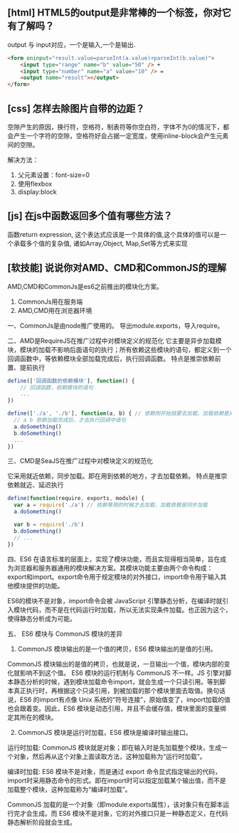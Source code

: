 ## [html] HTML5的output是非常棒的一个标签，你对它有了解吗？

output 与 input对应，一个是输入,一个是输出.

```html
<form oninput="result.value=parseInt(a.value)+parseInt(b.value)">
    <input type="range" name="b" value="50" /> +
    <input type="number" name="a" value="10" /> =
    <output name="result"></output>
</form>
```

## [css] 怎样去除图片自带的边距？

空隙产生的原因，换行符，空格符，制表符等你空白符，字体不为0的情况下，都会产生一个字符的空隙，空格符好会占据一定宽度，使用inline-block会产生元素间的空隙。

解决方法：
1. 父元素设置：font-size=0
2. 使用flexbox
3. display:block

## [js] 在js中函数返回多个值有哪些方法？

函数return expression, 这个表达式应该是一个具体的值,这个具体的值可以是一个承载多个值的复杂值, 诸如Array,Object, Map,Set等方式来实现


## [软技能] 说说你对AMD、CMD和CommonJS的理解

AMD,CMD和CommonJs是es6之前推出的模块化方案。

1. CommonJs用在服务端
2. AMD,CMD用在浏览器环境

一、CommonJs是由node推广使用的。
导出module.exports，导入require。

二、AMD是RequireJS在推广过程中对模块定义的规范化
它主要是异步加载模块，模块的加载不影响后面语句的执行；所有依赖这些模块的语句，都定义到一个回调函数中，等依赖模块全部加载完成后，执行回调函数。
特点是推崇依赖前置、提前执行
```javascript
define(['回调函数的依赖模块'], function() {
    // 回调函数，依赖模块的语句
    ...
})

define(['./a', './b'], function(a, b) { // 依赖刚开始就要去加载，加载依赖是异步加载
  // a b 依赖加载完成后，才去执行回调中语句
  a.doSomething()
  b.doSomething()
  ...
}) 
```
三、CMD是SeaJS在推广过程中对模块定义的规范化

它采用就近依赖，同步加载。即在用到依赖的地方，才去加载依赖。
特点是推崇依赖就近、延迟执行
```javascript
define(function(require, exports, module) {
  var a = require('./a') // 依赖等用的时候才去加载，加载依赖是同步加载
  a.doSomething()

  var b = require('./b') 
  b.doSomething()
  // ... 
})
```

四、ES6 在语言标准的层面上，实现了模块功能，而且实现得相当简单，旨在成为浏览器和服务器通用的模块解决方案。其模块功能主要由两个命令构成：export和import。export命令用于规定模块的对外接口，import命令用于输入其他模块提供的功能。
  
ES6的模块不是对象，import命令会被 JavaScript 引擎静态分析，在编译时就引入模块代码，而不是在代码运行时加载，所以无法实现条件加载。也正因为这个，使得静态分析成为可能。

五、 ES6 模块与 CommonJS 模块的差异
1. CommonJS 模块输出的是一个值的拷贝，ES6 模块输出的是值的引用。

CommonJS 模块输出的是值的拷贝，也就是说，一旦输出一个值，模块内部的变化就影响不到这个值。
ES6 模块的运行机制与 CommonJS 不一样。JS 引擎对脚本静态分析的时候，遇到模块加载命令import，就会生成一个只读引用。等到脚本真正执行时，再根据这个只读引用，到被加载的那个模块里面去取值。换句话说，ES6 的import有点像 Unix 系统的“符号连接”，原始值变了，import加载的值也会跟着变。因此，ES6 模块是动态引用，并且不会缓存值，模块里面的变量绑定其所在的模块。

2. CommonJS 模块是运行时加载，ES6 模块是编译时输出接口。


运行时加载: CommonJS 模块就是对象；即在输入时是先加载整个模块，生成一个对象，然后再从这个对象上面读取方法，这种加载称为“运行时加载”。


编译时加载: ES6 模块不是对象，而是通过 export 命令显式指定输出的代码，import时采用静态命令的形式。即在import时可以指定加载某个输出值，而不是加载整个模块，这种加载称为“编译时加载”。


CommonJS 加载的是一个对象（即module.exports属性），该对象只有在脚本运行完才会生成。而 ES6 模块不是对象，它的对外接口只是一种静态定义，在代码静态解析阶段就会生成。
